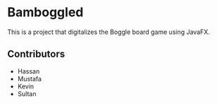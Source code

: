 # Bamboggled

This is a project that digitalizes the Boggle board game using JavaFX.

## Contributors
- Hassan
- Mustafa
- Kevin
- Sultan
